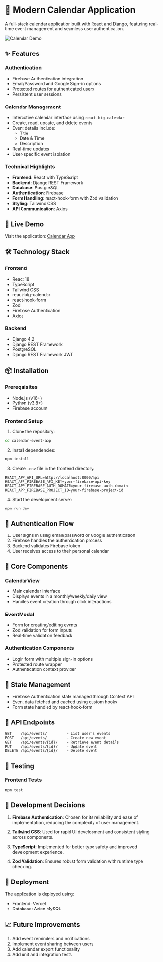 # 📅 Modern Calendar Application

A full-stack calendar application built with React and Django, featuring real-time event management and seamless user authentication.

![Calendar Demo](https://drive.google.com/uc?id=1_le17TWEBZPWRtu7VbJ0jTvr9twZLwNZ)

## ✨ Features

### Authentication
- Firebase Authentication integration
- Email/Password and Google Sign-in options
- Protected routes for authenticated users
- Persistent user sessions

### Calendar Management
- Interactive calendar interface using `react-big-calendar`
- Create, read, update, and delete events
- Event details include:
  - Title
  - Date & Time
  - Description
- Real-time updates
- User-specific event isolation

### Technical Highlights
- **Frontend**: React with TypeScript
- **Backend**: Django REST Framework
- **Database**: PostgreSQL
- **Authentication**: Firebase
- **Form Handling**: react-hook-form with Zod validation
- **Styling**: Tailwind CSS
- **API Communication**: Axios

## 🚀 Live Demo

Visit the application: [Calendar App](https://your-deployed-app-url.com)

## 🛠️ Technology Stack

### Frontend
- React 18
- TypeScript
- Tailwind CSS
- react-big-calendar
- react-hook-form
- Zod
- Firebase Authentication
- Axios

### Backend
- Django 4.2
- Django REST Framework
- PostgreSQL
- Django REST Framework JWT

## 📦 Installation

### Prerequisites
- Node.js (v16+)
- Python (v3.8+)
- Firebase account

### Frontend Setup

1. Clone the repository:
```bash
cd calendar-event-app
```

2. Install dependencies:
```bash
npm install
```

3. Create `.env` file in the frontend directory:
```env
REACT_APP_API_URL=http://localhost:8000/api
REACT_APP_FIREBASE_API_KEY=your-firebase-api-key
REACT_APP_FIREBASE_AUTH_DOMAIN=your-firebase-auth-domain
REACT_APP_FIREBASE_PROJECT_ID=your-firebase-project-id
```

4. Start the development server:
```bash
npm run dev
```


## 🔐 Authentication Flow

1. User signs in using email/password or Google authentication
2. Firebase handles the authentication process
3. Backend validates Firebase token
4. User receives access to their personal calendar

## 📱 Core Components

### CalendarView
- Main calendar interface
- Displays events in a monthly/weekly/daily view
- Handles event creation through click interactions

### EventModal
- Form for creating/editing events
- Zod validation for form inputs
- Real-time validation feedback

### Authentication Components
- Login form with multiple sign-in options
- Protected route wrapper
- Authentication context provider

## 🔄 State Management

- Firebase Authentication state managed through Context API
- Event data fetched and cached using custom hooks
- Form state handled by react-hook-form

## 🚥 API Endpoints

```
GET    /api/events/         - List user's events
POST   /api/events/         - Create new event
GET    /api/events/{id}/    - Retrieve event details
PUT    /api/events/{id}/    - Update event
DELETE /api/events/{id}/    - Delete event
```

## 🧪 Testing

### Frontend Tests
```bash
npm test
```

## 📝 Development Decisions

1. **Firebase Authentication**: Chosen for its reliability and ease of implementation, reducing the complexity of user management.

2. **Tailwind CSS**: Used for rapid UI development and consistent styling across components.

3. **TypeScript**: Implemented for better type safety and improved development experience.

4. **Zod Validation**: Ensures robust form validation with runtime type checking.

## 🚀 Deployment

The application is deployed using:
- Frontend: Vercel
- Database: Avien MySQL

## 📈 Future Improvements

1. Add event reminders and notifications
2. Implement event sharing between users
3. Add calendar export functionality
4. Add unit and integration tests
